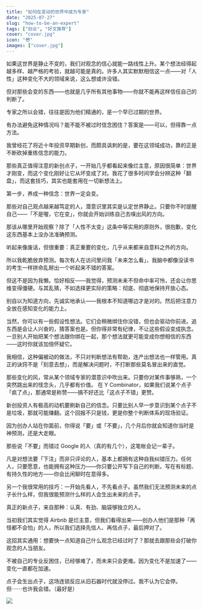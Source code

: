 ```yaml
---
title: "如何在变动的世界中成为专家"
date: "2025-07-27"
slug: "how-to-be-an-expert"
tags: ["创业", "好文推荐"]
cover: "cover.jpg"
icon: "😎"
images: ["cover.jpg"]
---
```

如果这世界是静止不变的，我们对观念的信心就能一路线性上升。某个想法经得起越多样、越严格的考验，就越可能是真的。许多人其实默默相信这一点——对「人性」这种变化不大的领域来说，这么想或许没错。



但对那些会变的东西——也就是几乎所有其他事物——你就不能再这样信任自己的判断了。



专家之所以会错，往往是因为他们精通的，是一个早已过期的世界。



有办法避免这种情况吗？能不能不被过时信念困住？答案是——可以，但得靠一点方法。



我曾经花了将近十年投资早期新创，而颇具讽刺的是，要在这领域成功，靠的正是不断砍掉重练信念的能力。



那些真正值得注意的新创点子，一开始几乎都看起来像烂主意，原因很简单：世界才刚变，而这个变化刚好让它从坏变成了对。我花了很多时间学会分辨这种「翻盘」，而这套技巧，其实也能套用在一切新想法上。



第一步，养成一种信念：世界一定会变。



那些对自己观点越来越笃定的人，潜意识里其实是认定世界静止。只要你不时提醒自己——「不是喔，它在变」，你就会开始训练自己去嗅出风的方向。



那该从哪里开始观察？除了「人性不太变」这条中等实用的原则外，很抱歉，变化这东西基本上没办法准确预测。



听起来像废话，但很重要：真正重要的变化，几乎从来都来自意料之外的方向。



所以我乾脆放弃预测。每次有人在访问里问我「未来怎么看」，我脑中都像没读书的考生一样拼命乱掰出一个听起来不错的答案。



但这不是因为我懒。恰好相反——我觉得，预测未来不但命中率可怜，还会让你思维变得僵硬。与其乱猜，不如选择更实际的策略：彻底、彻底地保持开放心态。



别自以为知道方向，先诚实地承认——我根本不知道哪边才是对的。然后把注意力全放在感知变化的能力上。



当然，你可以有一些假设性想法。它们会稍微绑住你没错，但也会驱动你前进。追东西是会让人兴奋的，猜答案也是。但你得非常有纪律，不让这些假设变成执念。
一旦别人开始把某个想法跟你绑在一起，那个想法就更可能变成你想相信的东西——这时你就该加倍怀疑它。



我相信，这种偏被动的做法，不只对判断想法有帮助，连产出想法也一样管用。真正的诀窍不是「刻意去想」，而是解决问题时，不打断那些莫名冒出来的直觉。



那些变化的风，常从某个领域专家的潜意识中吹出来。只要你对某件事够熟，一个突然跳出来的怪念头，几乎都有价值。
在 Y Combinator，如果我们说某个点子「疯了点」，那通常是称赞——搞不好还比「这点子不错」更赞。



新创投资人有极高的动机要刷新自己的信念。只要比别人早一步意识到某个点子不是垃圾，那就可能赚翻。这个回报不只是钱，更是你整个判断体系的现场验证。



因为创办人站在你面前，你得说「要」或「不要」，几个月后你就会知道你当时是神预测，还是大走眼。



那些说「不要」而错过 Google 的人（真的有几个），这笔帐会记一辈子。



凡是对想法要「下注」而非只评论的人，基本上都拥有这种自我纠错压力。任何人，只要愿意，也能拥有这种压力——你只要公开写下自己的判断。写在有标题、有持久性的地方——你会比闲聊时在意得多。



另一个我很常用的技巧：一开始先看人，不先看点子。虽然我们无法预测未来的点子长什么样，但我很能预测什么样的人会生出未来的点子。



真正的新点子，来自那种：认真、有劲、脑袋够独立的人。



当初我们其实觉得 Airbnb 是烂主意，但我们看得出来——创办人他们是那种「再怪都不会怕」的人，所以我们选择先信人、再信点子，最后押对了。



这招其实通用：想要快一点知道自己什么观念已经过时了？那就去跟那些会打破你观念的人当朋友。



不被自己的专业反困住，已经够难了，而未来只会更难。因为变化不是加速了——变化一直都在加速。



点子会生出点子，这场连锁反应从旧石器时代就没停过。我不认为它会停。
但⋯⋯也许我会错。（最好是）




![](https://prod-files-secure.s3.us-west-2.amazonaws.com/112d0858-5090-4d34-a606-b75eb8d65fd2/46476355-9cf3-4e99-9b7a-3531bc426380/1000202064.png?X-Amz-Algorithm=AWS4-HMAC-SHA256&X-Amz-Content-Sha256=UNSIGNED-PAYLOAD&X-Amz-Credential=ASIAZI2LB466VNR3JWDG%2F20250831%2Fus-west-2%2Fs3%2Faws4_request&X-Amz-Date=20250831T211057Z&X-Amz-Expires=3600&X-Amz-Security-Token=IQoJb3JpZ2luX2VjEJ3%2F%2F%2F%2F%2F%2F%2F%2F%2F%2FwEaCXVzLXdlc3QtMiJHMEUCIQCZ6y1TSh5PyWozNR4%2FpiepSwVTAMFIXcca4uE0sH2TzgIgRhlEAt%2FA8iuj%2Blc9P96GvScEqsKqrDlKA5MJVc3HH98qiAQI9v%2F%2F%2F%2F%2F%2F%2F%2F%2F%2FARAAGgw2Mzc0MjMxODM4MDUiDDrF2Sk1i%2FmM6Q7a5SrcA4Ttg6qs9n%2Bcza9x00zrPr17q5AtzZABn3uVNWLIki74VEUAGsf4wqIOknCDWxeg1YEBydUBOa9LOifPZ2ogJY73BOCYaQeLJYook16aoaTXZK%2BAKff8Nx5H5RXFIrqSsVry8gZzOUCLLuHTBILEDWwdwFBe1NAo2zfr3Bfx0VdfGIlGC4p3BK%2Be3uixR%2BxuNvcpzZX92tQNfc2YaZr96fCBl3W43yUlYpnIINRVb8zb1CRW1CjMyBU6DA87wxDLLWY0v0rirhMSUjv%2BpHQT2Uv1GxhG8ZSjJfHYmi7b7Bqj%2FfJtH6yQSI0Kh%2BMq1NTIJwAaISh0RhD7R9pfCTBDdXwDIawnT%2BkzXIQoGVfZh8R6BnPiRolYgHiYydiDms5vLW7DSxLeiCnPIu99dZMhxGjLDImRkUyPDduRgnlNsJaPTswS%2Bn8eHzHMBQUbQ%2BX9ANRiJ8WuxG9cA5%2BWjBwo7R2yMYKCZL75OnGNYOoOWG9f5qdVXHAgBla76cwIsnFvXurBGlC8IeopjVmMUgcGw%2BQzGilwy6xzD7euuaoVoU2uG2PgkUo07KjqJNV2wH4AiFgWi%2F17GL51%2BOpQtgELrf%2FMqDD1DRoxVsCK4ObDwtVoyyweSq%2F%2Fi%2FNv9vE8MIrs0sUGOqUBM48yQfxKjRyfIWX1i61yfpnZK5%2FyghKTKs96KOrhb9vtZflg6veS8kpdvRUlFwpSwM7h49puABDPIvTHA%2FbZZvV9rmWVUL%2BAGlaCZW5avPfuOMCMH%2FlqHUPq0%2BSt2%2FBh0Iy1l5s1pVaJOiCEI9ma6Xom%2BQeEYc44OGft1adhSRtKkeSUbxMjXZpRbxgR2rrRVRdXRxAKpulbpnxCRD5pQg8Pj0Vh&X-Amz-Signature=be6b06e927e155816ff6939398cabf668126b61352016af48e9d398d17eca551&X-Amz-SignedHeaders=host&x-amz-checksum-mode=ENABLED&x-id=GetObject)

